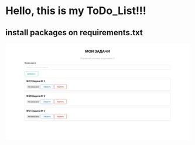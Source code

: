 # Hello, this is my ToDo_List!!!
## install packages on requirements.txt
<p align="center">
  <img src="/images_md/todo_md.png" alt="second_screen" width="600">
</p>